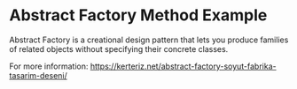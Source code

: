 # Abstract Factory Method Example
Abstract Factory is a creational design pattern that lets you produce families of related objects without specifying their concrete classes.

For more information: https://kerteriz.net/abstract-factory-soyut-fabrika-tasarim-deseni/
